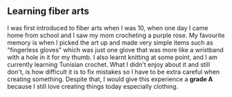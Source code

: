 ## Learning fiber arts
<p>I was first introduced to fiber arts when I was 10, when one day I came home from school and I saw my mom crocheting a purple rose. My favourite memory is when I picked the art up and made very simple items such as "fingerless gloves" which was just one glove that was more like a wristband with a hole in it for my thumb. I also learnt knitting at some point, and I am currently learning Tunisian crochet. What I didn't enjoy about it and still don't, is how difficult it is to fix mistakes so I have to be extra careful when creating something. Despite that, I would give this experience a <strong>grade A</strong> because I still love creating things today especially clothing. </p>